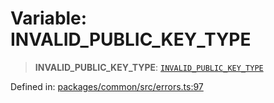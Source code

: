 # Variable: INVALID\_PUBLIC\_KEY\_TYPE

> **INVALID\_PUBLIC\_KEY\_TYPE**: [`INVALID_PUBLIC_KEY_TYPE`](../enumerations/MethodErrorCode.md#invalid_public_key_type)

Defined in: [packages/common/src/errors.ts:97](https://github.com/dcdpr/did-btcr2-js/blob/4a717493e735221d072999f212891939f4de3f23/packages/common/src/errors.ts#L97)
